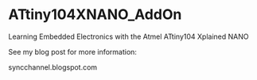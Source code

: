 # ATtiny104XNANO_AddOn

Learning Embedded Electronics with the Atmel ATtiny104 Xplained NANO

See my blog post for more information:

syncchannel.blogspot.com

